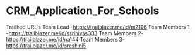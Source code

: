 # CRM_Application_For_Schools
Trailhed URL's
Team Lead -https://trailblazer.me/id/m2106
Team Members 1 -https://trailblazer.me/id/ssrinivas333
Team Members 2- https://trailblazer.me/id/na144
Team Members 3- https://trailblazer.me/id/sroshini5
